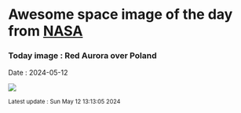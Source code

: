 
# Awesome space image of the day from [NASA](https://api.nasa.gov/)

### Today image : Red Aurora over Poland
Date : 2024-05-12

![](https://apod.nasa.gov/apod/image/2405/AuroraPoland_Durlej_960.jpg)

<small>Latest update : Sun May 12 13:13:05 2024</small>
        